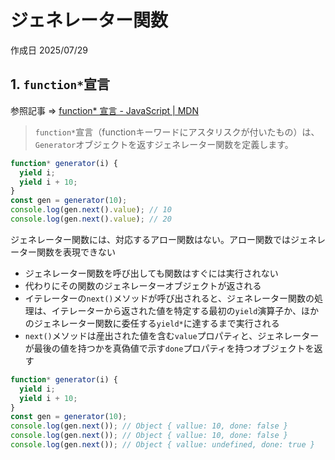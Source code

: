 # ジェネレーター関数

作成日 2025/07/29

## 1. `function*`宣言

参照記事 => [function* 宣言 - JavaScript | MDN](https://developer.mozilla.org/ja/docs/Web/JavaScript/Reference/Statements/function*)

> `function*`宣言（functionキーワードにアスタリスクが付いたもの）は、`Generator`オブジェクトを返すジェネレーター関数を定義します。

```javascript
function* generator(i) {
  yield i;
  yield i + 10;
}
const gen = generator(10);
console.log(gen.next().value); // 10
console.log(gen.next().value); // 20
```

ジェネレーター関数には、対応するアロー関数はない。アロー関数ではジェネレーター関数を表現できない

- ジェネレーター関数を呼び出しても関数はすぐには実行されない
- 代わりにその関数のジェネレーターオブジェクトが返される
- イテレーターの`next()`メソッドが呼び出されると、ジェネレーター関数の処理は、イテレーターから返された値を特定する最初の`yield`演算子か、ほかのジェネレーター関数に委任する`yield*`に達するまで実行される
- `next()`メソッドは産出された値を含む`value`プロパティと、ジェネレーターが最後の値を持つかを真偽値で示す`done`プロパティを持つオブジェクトを返す

```javascript
function* generator(i) {
  yield i;
  yield i + 10;
}
const gen = generator(10);
console.log(gen.next()); // Object { vallue: 10, done: false }
console.log(gen.next()); // Object { vallue: 10, done: false }
console.log(gen.next()); // Object { vallue: undefined, done: true }
```
